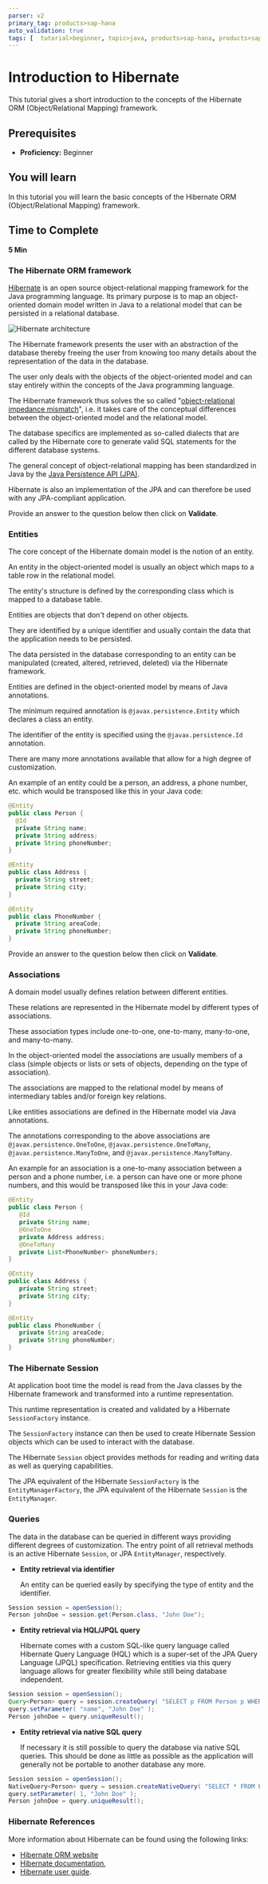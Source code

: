 ```yaml
---
parser: v2
primary_tag: products>sap-hana
auto_validation: true
tags: [  tutorial>beginner, topic>java, products>sap-hana, products>sap-hana\,-express-edition ]
---
```


# Introduction to Hibernate
<!-- description --> This tutorial gives a short introduction to the concepts of the Hibernate ORM (Object/Relational Mapping) framework.

## Prerequisites  
 - **Proficiency:** Beginner


## You will learn  
In this tutorial you will learn the basic concepts of the Hibernate ORM (Object/Relational Mapping) framework.
## Time to Complete
**5 Min**

### The Hibernate ORM framework


[Hibernate](http://hibernate.org/) is an open source object-relational mapping framework for the Java programming language. Its primary purpose is to map an object-oriented domain model written in Java to a relational model that can be persisted in a relational database.

![Hibernate architecture](hana-hibernate-architecture.png)

The Hibernate framework presents the user with an abstraction of the database thereby freeing the user from knowing too many details about the representation of the data in the database.

The user only deals with the objects of the object-oriented model and can stay entirely within the concepts of the Java programming language.

The Hibernate framework thus solves the so called "[object-relational impedance mismatch](http://hibernate.org/orm/what-is-an-orm/#the-object-relational-impedance-mismatch)", i.e. it takes care of the conceptual differences between the object-oriented model and the relational model.

The database specifics are implemented as so-called dialects that are called by the Hibernate core to generate valid SQL statements for the different database systems.

The general concept of object-relational mapping has been standardized in Java by the [Java Persistence API (JPA)](https://jcp.org/en/jsr/detail?id=338).

Hibernate is also an implementation of the JPA and can therefore be used with any JPA-compliant application.

Provide an answer to the question below then click on **Validate**.


### Entities


The core concept of the Hibernate domain model is the notion of an entity.

An entity in the object-oriented model is usually an object which maps to a table row in the relational model.

The entity's structure is defined by the corresponding class which is mapped to a database table.

Entities are objects that don't depend on other objects.

They are identified by a unique identifier and usually contain the data that the application needs to be persisted.

The data persisted in the database corresponding to an entity can be manipulated (created, altered, retrieved, deleted) via the Hibernate framework.

Entities are defined in the object-oriented model by means of Java annotations.

The minimum required annotation is `@javax.persistence.Entity` which declares a class an entity.

The identifier of the entity is specified using the `@javax.persistence.Id` annotation.

There are many more annotations available that allow for a high degree of customization.

An example of an entity could be a person, an address, a phone number, etc. which would be transposed like this in your Java code:

```java
@Entity
public class Person {
  @Id
  private String name;
  private String address;
  private String phoneNumber;
}

@Entity
public class Address {
  private String street;
  private String city;
}

@Entity
public class PhoneNumber {
  private String areaCode;
  private String phoneNumber;
}
```

Provide an answer to the question below then click on **Validate**.



### Associations


A domain model usually defines relation between different entities.

These relations are represented in the Hibernate model by different types of associations.

These association types include one-to-one, one-to-many, many-to-one, and many-to-many.

In the object-oriented model the associations are usually members of a class (simple objects or lists or sets of objects, depending on the type of association).

The associations are mapped to the relational model by means of intermediary tables and/or foreign key relations.

Like entities associations are defined in the Hibernate model via Java annotations.

The annotations corresponding to the above associations are `@javax.persistence.OneToOne`, `@javax.persistence.OneToMany`, `@javax.persistence.ManyToOne`, and `@javax.persistence.ManyToMany`.

An example for an association is a one-to-many association between a person and a phone number, i.e. a person can have one or more phone numbers, and this would be transposed like this in your Java code:

```java
@Entity
public class Person {
   @Id
   private String name;
   @OneToOne
   private Address address;
   @OneToMany
   private List<PhoneNumber> phoneNumbers;
}

@Entity
public class Address {
   private String street;
   private String city;
}

@Entity
public class PhoneNumber {
   private String areaCode;
   private String phoneNumber;
}
```


### The Hibernate Session


At application boot time the model is read from the Java classes by the Hibernate framework and transformed into a runtime representation.

This runtime representation is created and validated by a Hibernate `SessionFactory` instance.

The `SessionFactory` instance can then be used to create Hibernate Session objects which can be used to interact with the database.

The Hibernate `Session` object provides methods for reading and writing data as well as querying capabilities.

The JPA equivalent of the Hibernate `SessionFactory` is the `EntityManagerFactory`, the JPA equivalent of the Hibernate `Session` is the `EntityManager`.


### Queries


The data in the database can be queried in different ways providing different degrees of customization. The entry point of all retrieval methods is an active Hibernate `Session`, or JPA `EntityManager`, respectively.

- **Entity retrieval via identifier**

  An entity can be queried easily by specifying the type of entity and the identifier.

```java
Session session = openSession();
Person johnDoe = session.get(Person.class, "John Doe");
```

- **Entity retrieval via HQL/JPQL query**

  Hibernate comes with a custom SQL-like query language called Hibernate Query Language (HQL) which is a super-set of the JPA Query Language (JPQL) specification. Retrieving entities via this query language allows for greater flexibility while still being database independent.

```java
Session session = openSession();
Query<Person> query = session.createQuery( "SELECT p FROM Person p WHERE p.name=:name", Person.class );
query.setParameter( "name", "John Doe" );
Person johnDoe = query.uniqueResult();
```

- **Entity retrieval via native SQL query**

  If necessary it is still possible to query the database via native SQL queries. This should be done as little as possible as the application will generally not be portable to another database any more.

```java
Session session = openSession();
NativeQuery<Person> query = session.createNativeQuery( "SELECT * FROM Person WHERE name=?", Person.class );
query.setParameter( 1, "John Doe" );
Person johnDoe = query.uniqueResult();
```


### Hibernate References

More information about Hibernate can be found using the following links:

 - [Hibernate ORM website](http://hibernate.org/orm/)
 - [Hibernate documentation](http://hibernate.org/orm/documentation/),
 - [Hibernate user guide](http://docs.jboss.org/hibernate/orm/current/userguide/html_single/Hibernate_User_Guide.html).

